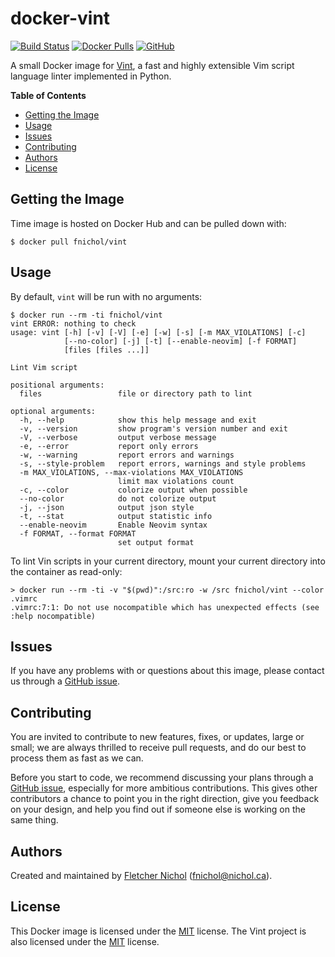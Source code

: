 # docker-vint

[![Build Status][build-badge]][build] [![Docker Pulls][docker-badge]][docker]
[![GitHub][github-badge]][github]

A small Docker image for [Vint][], a fast and highly extensible Vim script
language linter implemented in Python.

**Table of Contents**

<!-- toc -->

- [Getting the Image](#getting-the-image)
- [Usage](#usage)
- [Issues](#issues)
- [Contributing](#contributing)
- [Authors](#authors)
- [License](#license)

<!-- tocstop -->

## Getting the Image

Time image is hosted on Docker Hub and can be pulled down with:

```console
$ docker pull fnichol/vint
```

## Usage

By default, `vint` will be run with no arguments:

```console
$ docker run --rm -ti fnichol/vint
vint ERROR: nothing to check
usage: vint [-h] [-v] [-V] [-e] [-w] [-s] [-m MAX_VIOLATIONS] [-c]
            [--no-color] [-j] [-t] [--enable-neovim] [-f FORMAT]
            [files [files ...]]

Lint Vim script

positional arguments:
  files                 file or directory path to lint

optional arguments:
  -h, --help            show this help message and exit
  -v, --version         show program's version number and exit
  -V, --verbose         output verbose message
  -e, --error           report only errors
  -w, --warning         report errors and warnings
  -s, --style-problem   report errors, warnings and style problems
  -m MAX_VIOLATIONS, --max-violations MAX_VIOLATIONS
                        limit max violations count
  -c, --color           colorize output when possible
  --no-color            do not colorize output
  -j, --json            output json style
  -t, --stat            output statistic info
  --enable-neovim       Enable Neovim syntax
  -f FORMAT, --format FORMAT
                        set output format

```

To lint Vin scripts in your current directory, mount your current directory into
the container as read-only:

```console
> docker run --rm -ti -v "$(pwd)":/src:ro -w /src fnichol/vint --color .vimrc
.vimrc:7:1: Do not use nocompatible which has unexpected effects (see :help nocompatible)
```

## Issues

If you have any problems with or questions about this image, please contact us
through a [GitHub issue][issues].

## Contributing

You are invited to contribute to new features, fixes, or updates, large or
small; we are always thrilled to receive pull requests, and do our best to
process them as fast as we can.

Before you start to code, we recommend discussing your plans through a [GitHub
issue][issues], especially for more ambitious contributions. This gives other
contributors a chance to point you in the right direction, give you feedback on
your design, and help you find out if someone else is working on the same thing.

## Authors

Created and maintained by [Fletcher Nichol][fnichol] (<fnichol@nichol.ca>).

## License

This Docker image is licensed under the [MIT][license] license. The Vint project
is also licensed under the [MIT][vint-license] license.

[build-badge]: https://api.cirrus-ci.com/github/fnichol/docker-vint.svg
[build]: https://cirrus-ci.com/github/fnichol/docker-vint
[docker-badge]: https://img.shields.io/docker/pulls/fnichol/vint.svg
[docker]: https://hub.docker.com/r/fnichol/vint
[fnichol]: https://github.com/fnichol
[github-badge]: https://img.shields.io/github/tag-date/fnichol/docker-vint.svg
[github]: https://github.com/fnichol/docker-vint
[issues]: https://github.com/fnichol/docker-vint/issues
[license]: https://github.com/fnichol/docker-vint/blob/master/LICENSE.txt
[vint-license]: https://github.com/Kuniwak/vint/blob/master/LICENSE.txt
[vint]: https://github.com/Kuniwak/vint
